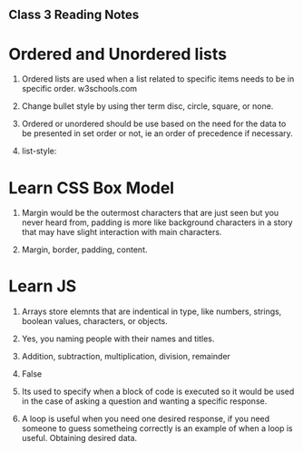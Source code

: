 ## Class 3 Reading Notes

# Ordered and Unordered lists

1. Ordered lists are used when a list related to specific items needs to be in specific order. w3schools.com

2. Change bullet style by using ther term disc, circle, square, or none.

3. Ordered or unordered should be use based on the need for the data to be presented in set order or not, ie an order of precedence if necessary.

4. list-style: 

# Learn CSS Box Model

1. Margin would be the outermost characters that are just seen but you never heard from, padding is more like background characters in a story that may have slight interaction with main characters.

2. Margin, border, padding, content.

# Learn JS

1. Arrays store elemnts that are indentical in type, like numbers, strings, boolean values, characters, or objects.

2. Yes, you naming people with their names and titles.

3. Addition, subtraction, multiplication, division, remainder

4. False

5. Its used to specify when a block of code is executed so it would be used in the case of asking a question and wanting a specific response.

6. A loop is useful when you need one desired response, if you need someone to guess sometheing correctly is an example of when a loop is useful. Obtaining desired data.
